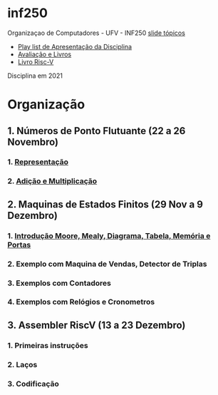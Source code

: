 # inf250
Organizaçao de Computadores - UFV - INF250 [slide tópicos](https://excalidraw.com/#json=lxkRqRt4C_q_QTG34B07x,KQ6PQ1XiF9tY5UOHjkEzeA) 
* [Play list de Apresentação da Disciplina](https://www.youtube.com/playlist?list=PLcvOyD_LMr6lWlc-LhWJM3s-0ObMkf9RH)
* [Avaliação e Livros](https://excalidraw.com/#json=YOgjaecgecMIgHxw4CG-g,we2bXPtcI1YnimME71oYQg) 
* [Livro Risc-V](http://home.ustc.edu.cn/~louwenqi/reference_books_tools/Computer%20Organization%20and%20Design%20RISC-V%20edition.pdf)

Disciplina em 2021

# Organização

## 1. Números de Ponto Flutuante  (22 a 26 Novembro)
### 1. [Representação](https://github.com/arduinoufv/inf250/tree/master/Float#1-representa%C3%A7%C3%A3o-de-ponto-flutuante-simplificada-do-ieee-754)
### 2. [Adição e  Multiplicação](https://github.com/arduinoufv/inf250/tree/master/Float#1-representa%C3%A7%C3%A3o-de-ponto-flutuante-simplificada-do-ieee-754)
## 2. Maquinas de Estados Finitos (29 Nov a 9 Dezembro)
### 1. [Introdução Moore, Mealy, Diagrama, Tabela, Memória e Portas](https://github.com/arduinoufv/inf250/tree/master/Maquina%20de%20Estados%20Finitos#maquina-de-estados-finitos)
### 2. Exemplo com Maquina de Vendas, Detector de Triplas
### 3. Exemplos com Contadores
### 4. Exemplos com Relógios e Cronometros
## 3. Assembler RiscV (13 a 23 Dezembro)
### 1. Primeiras instruções
### 2. Laços
### 3. Codificação
